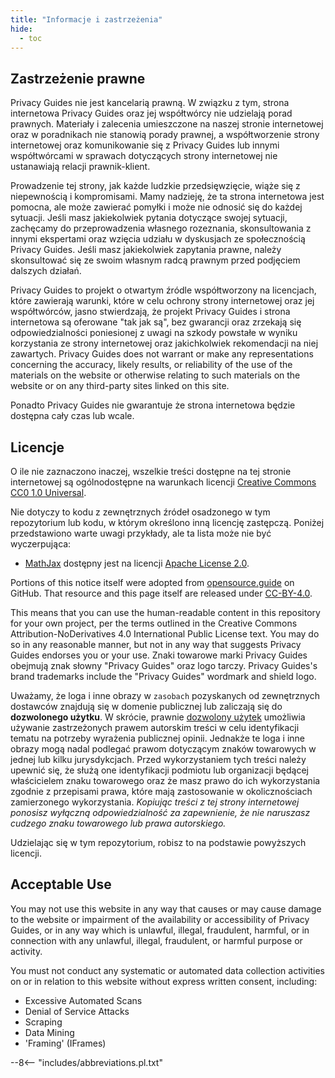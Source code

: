 ```yaml
---
title: "Informacje i zastrzeżenia"
hide:
  - toc
---
```


## Zastrzeżenie prawne

Privacy Guides nie jest kancelarią prawną. W związku z tym, strona internetowa Privacy Guides oraz jej współtwórcy nie udzielają porad prawnych. Materiały i zalecenia umieszczone na naszej stronie internetowej oraz w poradnikach nie stanowią porady prawnej, a współtworzenie strony internetowej oraz komunikowanie się z Privacy Guides lub innymi współtwórcami w sprawach dotyczących strony internetowej nie ustanawiają relacji prawnik-klient.

Prowadzenie tej strony, jak każde ludzkie przedsięwzięcie, wiąże się z niepewnością i kompromisami. Mamy nadzieję, że ta strona internetowa jest pomocna, ale może zawierać pomyłki i może nie odnosić się do każdej sytuacji. Jeśli masz jakiekolwiek pytania dotyczące swojej sytuacji, zachęcamy do przeprowadzenia własnego rozeznania, skonsultowania z innymi ekspertami oraz wzięcia udziału w dyskusjach ze społecznością Privacy Guides. Jeśli masz jakiekolwiek zapytania prawne, należy skonsultować się ze swoim własnym radcą prawnym przed podjęciem dalszych działań.

Privacy Guides to projekt o otwartym źródle współtworzony na licencjach, które zawierają warunki, które w celu ochrony strony internetowej oraz jej współtwórców, jasno stwierdzają, że projekt Privacy Guides i strona internetowa są oferowane "tak jak są", bez gwarancji oraz zrzekają się odpowiedzialności poniesionej z uwagi na szkody powstałe w wyniku korzystania ze strony internetowej oraz jakichkolwiek rekomendacji na niej zawartych. Privacy Guides does not warrant or make any representations concerning the accuracy, likely results, or reliability of the use of the materials on the website or otherwise relating to such materials on the website or on any third-party sites linked on this site.

Ponadto Privacy Guides nie gwarantuje że strona internetowa będzie dostępna cały czas lub wcale.

## Licencje

O ile nie zaznaczono inaczej, wszelkie treści dostępne na tej stronie internetowej są ogólnodostępne na warunkach licencji [Creative Commons CC0 1.0 Universal](https://github.com/privacyguides/privacyguides.org/blob/main/LICENSE).

Nie dotyczy to kodu z zewnętrznych źródeł osadzonego w tym repozytorium lub kodu, w którym określono inną licencję zastępczą. Poniżej przedstawiono warte uwagi przykłady, ale ta lista może nie być wyczerpująca:

* [MathJax](https://github.com/privacyguides/privacyguides.org/blob/main/docs/assets/javascripts/mathjax.js) dostępny jest na licencji [Apache License 2.0](https://github.com/privacyguides/privacyguides.org/blob/main/docs/assets/javascripts/LICENSE.mathjax.txt).

Portions of this notice itself were adopted from [opensource.guide](https://github.com/github/opensource.guide/blob/master/notices.md) on GitHub. That resource and this page itself are released under [CC-BY-4.0](https://github.com/github/opensource.guide/blob/master/LICENSE).

This means that you can use the human-readable content in this repository for your own project, per the terms outlined in the Creative Commons Attribution-NoDerivatives 4.0 International Public License text. You may do so in any reasonable manner, but not in any way that suggests Privacy Guides endorses you or your use. Znaki towarowe marki Privacy Guides obejmują znak słowny "Privacy Guides" oraz logo tarczy. Privacy Guides's brand trademarks include the "Privacy Guides" wordmark and shield logo.

Uważamy, że loga i inne obrazy w `zasobach` pozyskanych od zewnętrznych dostawców znajdują się w domenie publicznej lub zaliczają się do **dozwolonego użytku**. W skrócie, prawnie [dozwolony użytek](https://www.copyright.gov/fair-use/more-info.html) umożliwia używanie zastrzeżonych prawem autorskim treści w celu identyfikacji tematu na potrzeby wyrażenia publicznej opinii. Jednakże te loga i inne obrazy mogą nadal podlegać prawom dotyczącym znaków towarowych w jednej lub kilku jurysdykcjach. Przed wykorzystaniem tych treści należy upewnić się, że służą one identyfikacji podmiotu lub organizacji będącej właścicielem znaku towarowego oraz że masz prawo do ich wykorzystania zgodnie z przepisami prawa, które mają zastosowanie w okolicznościach zamierzonego wykorzystania. *Kopiując treści z tej strony internetowej ponosisz wyłączną odpowiedzialność za zapewnienie, że nie naruszasz cudzego znaku towarowego lub prawa autorskiego.*

Udzielając się w tym repozytorium, robisz to na podstawie powyższych licencji.

## Acceptable Use

You may not use this website in any way that causes or may cause damage to the website or impairment of the availability or accessibility of Privacy Guides, or in any way which is unlawful, illegal, fraudulent, harmful, or in connection with any unlawful, illegal, fraudulent, or harmful purpose or activity.

You must not conduct any systematic or automated data collection activities on or in relation to this website without express written consent, including:

* Excessive Automated Scans
* Denial of Service Attacks
* Scraping
* Data Mining
* 'Framing' (IFrames)

--8<-- "includes/abbreviations.pl.txt"
